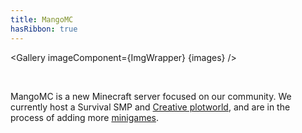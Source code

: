 ```yaml
---
title: MangoMC
hasRibbon: true
---
```


<script>
	import Gallery from 'svelte-gallery'
	import ImgWrapper from '$lib/ImgWrapper.svelte'

	const images = [
		{ src: '/images/srv_spawn.png', width: 1920, height: 1080 },
		{ src: '/images/srv_ducks_zoom.png', width: 1920, height: 1080 },
		{ src: '/images/srv_shop.png', width: 1920, height: 1080 },
		{ src: '/images/srv_sudohouse.png', width: 1920, height: 1080 },
		{ src: '/images/ledges.jpg', width: 1920, height: 1080 },
		{ src: '/images/elytra.png', width: 1920, height: 1080 }
	]
</script>

<Gallery imageComponent={ImgWrapper} {images} />

<br>

MangoMC is a new Minecraft server focused on our community. We currently
host a Survival SMP and [Creative plotworld](/creative), and are in the process of
adding more [minigames](/minigames).

